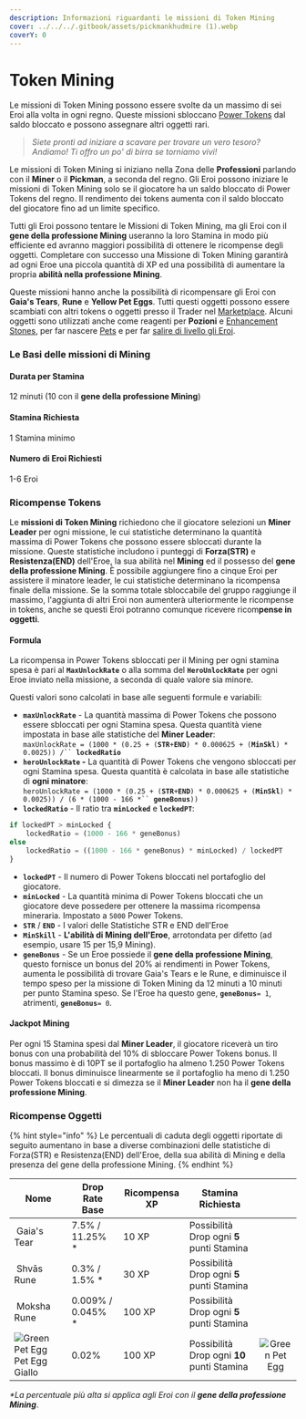 ```yaml
---
description: Informazioni riguardanti le missioni di Token Mining
cover: ../../../.gitbook/assets/pickmankhudmire (1).webp
coverY: 0
---
```


# Token Mining

Le missioni di Token Mining possono essere svolte da un massimo di sei Eroi alla volta in ogni regno. Queste missioni sbloccano [Power Tokens](../../../come-funziona-defi-kingdoms/i-token-del-potere/#power-tokens) dal saldo bloccato e possono assegnare altri oggetti rari.

> _Siete pronti ad iniziare a scavare per trovare un vero tesoro? Andiamo! Ti offro un po' di birra se torniamo vivi!_

Le missioni di Token Mining si iniziano nella Zona delle **Professioni** parlando con il **Miner** o il **Pickman**, a seconda del regno. Gli Eroi possono iniziare le missioni di Token Mining solo se il giocatore ha un saldo bloccato di Power Tokens del regno. Il rendimento dei tokens aumenta con il saldo bloccato del giocatore fino ad un limite specifico.

Tutti gli Eroi possono tentare le Missioni di Token Mining, ma gli Eroi con il **gene della professione Mining** useranno la loro Stamina in modo più efficiente ed avranno maggiori possibilità di ottenere le ricompense degli oggetti. Completare con successo una Missione di Token Mining garantirà ad ogni Eroe una piccola quantità di XP ed una possibilità di aumentare la propria **abilità nella professione Mining**.

Queste missioni hanno anche la possibilità di ricompensare gli Eroi con **Gaia's Tears**, **Rune** e **Yellow Pet Eggs**. Tutti questi oggetti possono essere scambiati con altri tokens o oggetti presso il Trader nel [Marketplace](../marketplace.md). Alcuni oggetti sono utilizzati anche come reagenti per **Pozioni** e [Enhancement Stones](../heroes/enhancement-stones.md), per far nascere [Pets](../heroes/pets.md) e per far [salire di livello gli Eroi](../heroes/leveling.md).

### Le Basi delle missioni di Mining

#### Durata per Stamina

12 minuti (10 con il **gene della professione Mining**)

#### Stamina Richiesta

1 Stamina minimo

#### Numero di Eroi Richiesti

1-6 Eroi

### Ricompense Tokens

Le **missioni di Token Mining** richiedono che il giocatore selezioni un **Miner Leader** per ogni missione, le cui statistiche determinano la quantità massima di Power Tokens che possono essere sbloccati durante la missione. Queste statistiche includono i punteggi di **Forza(STR)** e **Resistenza(END)** dell'Eroe, la sua abilità nel **Mining** ed il possesso del **gene della professione Mining**. È possibile aggiungere fino a cinque Eroi per assistere il minatore leader, le cui statistiche determinano la ricompensa finale della missione. Se la somma totale sbloccabile del gruppo raggiunge il massimo, l'aggiunta di altri Eroi non aumenterà ulteriormente le ricompense in tokens, anche se questi Eroi potranno comunque ricevere ricom**pense in oggetti**.

#### Formula

La ricompensa in Power Tokens sbloccati per il Mining per ogni stamina spesa è pari al **`MaxUnlockRate`** o alla somma del **`HeroUnlockRate`** per ogni Eroe inviato nella missione, a seconda di quale valore sia minore.

Questi valori sono calcolati in base alle seguenti formule e variabili:

* **`maxUnlockRate`** - La quantità massima di Power Tokens che possono essere sbloccati per ogni Stamina spesa. Questa quantità viene impostata in base alle statistiche del **Miner Leader**:\
  `maxUnlockRate = (1000 * (0.25 + (`**`STR`**`+`**`END`**`) * 0.000625 + (`**`MinSkl`**`) * 0.0025)) /`` `**`lockedRatio`**
* **`heroUnlockRate` -** La quantità di Power Tokens che vengono sbloccati per ogni Stamina spesa. Questa quantità è calcolata in base alle statistiche di **ogni minatore**:\
  `heroUnlockRate = (1000 * (0.25 + (`**`STR`**`+`**`END`**`) * 0.000625 + (`**`MinSkl`**`) * 0.0025)) / (6 * (1000 - 166 *`` `**`geneBonus`**`))`
* **`lockedRatio`** - Il ratio tra **`minLocked`** e **`lockedPT`**:

```javascript
if lockedPT > minLocked {
    lockedRatio = (1000 - 166 * geneBonus)
else
    lockedRatio = ((1000 - 166 * geneBonus) * minLocked) / lockedPT
}
```

* **`lockedPT`** - Il numero di Power Tokens bloccati nel portafoglio del giocatore.
* **`minLocked`** - La quantità minima di Power Tokens bloccati che un giocatore deve possedere per ottenere la massima ricompensa mineraria. Impostato a `5000` Power Tokens.
* **`STR`** / **`END`** - I valori delle Statistiche STR e END dell'Eroe
* **`MinSkill`** - **L'abilità di Mining dell'Eroe**, arrotondata per difetto (ad esempio, usare 15 per 15,9 Mining).
* **`geneBonus`** - Se un Eroe possiede il **gene della professione Mining**, questo fornisce un bonus del 20% ai rendimenti in Power Tokens, aumenta le possibilità di trovare Gaia's Tears e le Rune, e diminuisce il tempo speso per la missione di Token Mining da 12 minuti a 10 minuti per punto Stamina speso. Se l'Eroe ha questo gene, **`geneBonus`**`= 1`, atrimenti, **`geneBonus`**`= 0`.

#### Jackpot Mining

Per ogni 15 Stamina spesi dal **Miner Leader**, il giocatore riceverà un tiro bonus con una probabilità del 10% di sbloccare Power Tokens bonus. Il bonus massimo è di 10PT se il portafoglio ha almeno 1.250 Power Tokens bloccati. Il bonus diminuisce linearmente se il portafoglio ha meno di 1.250 Power Tokens bloccati e si dimezza se il **Miner Leader** non ha il **gene della professione Mining**.

### Ricompense Oggetti

{% hint style="info" %}
Le percentuali di caduta degli oggetti riportate di seguito aumentano in base a diverse combinazioni delle statistiche di Forza(STR) e Resistenza(END) dell'Eroe, della sua abilità di Mining e della presenza del gene della professione Mining.
{% endhint %}

<table><thead><tr><th>Nome</th><th>Drop Rate Base</th><th>Ricompensa XP</th><th>Stamina Richiesta</th><th data-hidden align="center"> </th></tr></thead><tbody><tr><td><img src="https://defi-kingdoms.b-cdn.net/art-assets/items/gaias-tear.png" alt="" data-size="original"> Gaia's Tear</td><td>7.5% / 11.25% *</td><td>10 XP</td><td>Possibilità Drop ogni <strong>5</strong> punti Stamina</td><td align="center"></td></tr><tr><td><img src="https://defi-kingdoms.b-cdn.net/art-assets/items/shvas-rune.gif" alt=""> Shvās Rune</td><td>0.3% / 1.5% *</td><td>30 XP</td><td>Possibilità Drop ogni <strong>5</strong> punti Stamina</td><td align="center"></td></tr><tr><td><img src="https://defi-kingdoms.b-cdn.net/art-assets/items/moksha-rune.gif" alt=""> Moksha Rune</td><td>0.009% / 0.045% *</td><td>100 XP</td><td>Possibilità Drop ogni <strong>5</strong> punti Stamina</td><td align="center"></td></tr><tr><td><img src="https://defi-kingdoms.b-cdn.net/art-assets/items/pet-egg-yellow.png" alt="Green Pet Egg"> Pet Egg Giallo</td><td>0.02%</td><td>100 XP</td><td>Possibilità Drop ogni <strong>10</strong> punti Stamina</td><td align="center"><img src="https://defi-kingdoms.b-cdn.net/art-assets/items/pet-egg-green.png" alt="Green Pet Egg"></td></tr></tbody></table>

_\*La percentuale più alta si applica agli Eroi con il **gene della professione Mining**_.






